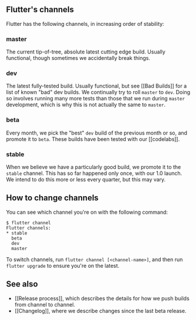 ## Flutter's channels

Flutter has the following channels, in increasing order of stability:

### master

The current tip-of-tree, absolute latest cutting edge build. Usually functional, though sometimes we accidentally break things.

### dev

The latest fully-tested build. Usually functional, but see [[Bad Builds]] for a list of known "bad" dev builds. We continually try to roll `master` to `dev`. Doing so involves running many more tests than those that we run during `master` development, which is why this is not actually the same to `master`.

### beta

Every month, we pick the "best" `dev` build of the previous month or so, and promote it to `beta`. These builds have been tested with our [[codelabs]].

### stable

When we believe we have a particularly good build, we promote it to the `stable` channel. This has so far happened only once, with our 1.0 launch. We intend to do this more or less every quarter, but this may vary.

## How to change channels

You can see which channel you're on with the following command:

```
$ flutter channel
Flutter channels:
* stable
  beta
  dev
  master
```

To switch channels, run `flutter channel [<channel-name>]`, and then run `flutter upgrade` to ensure you're on the latest.

## See also

* [[Release process]], which describes the details for how we push builds from channel to channel.
* [[Changelog]], where we describe changes since the last beta release.